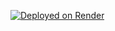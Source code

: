 [![Deployed on Render]([https://img.shields.io/badge/Deployed%20on-Render-blue)](https://your-render-url.com](https://node-message-board-abgh.onrender.com))
